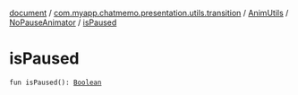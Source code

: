 [document](../../../index.md) / [com.myapp.chatmemo.presentation.utils.transition](../../index.md) / [AnimUtils](../index.md) / [NoPauseAnimator](index.md) / [isPaused](./is-paused.md)

# isPaused

`fun isPaused(): `[`Boolean`](https://kotlinlang.org/api/latest/jvm/stdlib/kotlin/-boolean/index.html)